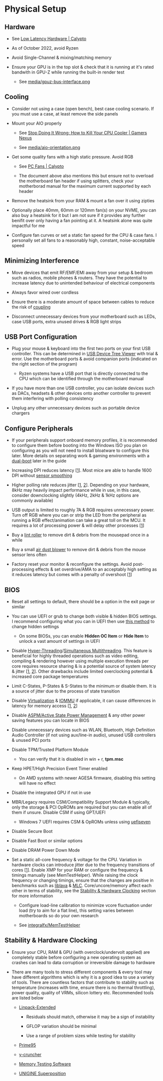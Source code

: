 # Physical Setup

## Hardware

- See [Low Latency Hardware | Calypto](https://docs.google.com/document/d/1c2-lUJq74wuYK1WrA_bIvgb89dUN0sj8-hO3vqmrau4/edit#bookmark=kix.alwwrke7e395)

- As of October 2022, avoid Ryzen

- Avoid Single-Channel & mixing/matching memory

- Ensure your GPU is in the top slot & check that it is running at it's rated bandwith in GPU-Z while running the built-in render test

    - See [media/gpuz-bus-interface.png](../media/gpuz-bus-interface.png)

## Cooling

- Consider not using a case (open bench), best case cooling scenario. If you must use a case, at least remove the side panels

- Mount your AIO properly

    - See [Stop Doing It Wrong: How to Kill Your CPU Cooler | Gamers Nexus](https://www.youtube.com/watch?v=BbGomv195sk)

    - See [media/aio-orientation.png](../media/aio-orientation.png)

- Get some quality fans with a high static pressure. Avoid RGB

    - See [PC Fans | Calypto](https://docs.google.com/spreadsheets/d/1AydYHI_M6ov9a3OgVuYXhLEGps0J55LniH9htAHy2wU/edit#gid=0)

    - The document above also mentions this but ensure not to overload the motherboard fan header if using splitters, check your motherborad manual for the maximum current supported by each header

- Remove the heatsink from your RAM & mount a fan over it using zipties

- Optionally place 40mm, 60mm or 120mm fan(s) on your NVME, you can also buy a heatsink for it but I am not sure if it provides any further benifit over only having a fan pointing at it. A heatsink alone was quite impactful for me

- Configure fan curves or set a static fan speed for the CPU & case fans. I personally set all fans to a reasonably high, constant, noise-acceptable speed

## Minimizing Interference

- Move devices that emit RF/EMF/EMI away from your setup & bedroom such as radios, mobile phones & routers. They have the potential to increase latency due to unintended behaviour of electrical components

- Always favor wired over cordless

- Ensure there is a moderate amount of space between cables to reduce the risk of [coupling](https://en.wikipedia.org/wiki/Coupling_(electronics))

- Disconnect unnecessary devices from your motherboard such as LEDs, case USB ports, extra unused drives & RGB light strips

## USB Port Configuration

- Plug your mouse & keyboard into the first two ports on your first USB controller. This can be determined in [USB Device Tree Viewer](https://www.uwe-sieber.de/usbtreeview_e.html#download) with trial & error. Use the motherboard ports & avoid companion ports (indicated on the right section of the program)

    - Ryzen systems have a USB port that is directly connected to the CPU which can be identified through the motherboard manual

- If you have more than one USB controller, you can isolate devices such as DACs, headsets & other devices onto another controller to prevent them interfering with polling consistency

- Unplug any other unnecessary devices such as portable device chargers

## Configure Peripherals

- If your peripherals support onboard memory profiles, it is recommended to configure them before booting into the Windows ISO you plan on configuring as you will not need to install bloatware to configure this later. More details on separating work & gaming environments with a [dual-boot](https://en.wikipedia.org/wiki/Multi-booting) later in the guide

- Increasing DPI reduces latency [[1](https://www.youtube.com/watch?v=6AoRfv9W110)]. Most mice are able to handle 1600 DPI without [sensor smoothing](https://www.reddit.com/r/MouseReview/comments/5haxn4/sensor_smoothing)

- Higher polling rate reduces jitter [[1](https://youtu.be/gOQNRvJbpmk?t=540), [2](https://www.youtube.com/watch?app=desktop&v=djCLZ6qEVuA)]. Depending on your hardware, 8kHz may heavily impact performance while in use, in this case, consider downclocking slightly (4kHz, 2kHz & 1kHz options are commonly available)

- USB output is limited to roughly 7A & RGB requires unnecessary power. Turn off RGB where you can or strip the LED from the peripheral as running a RGB effect/animation can take a great toll on the MCU. It requires a lot of processing power & will delay other processes [[1](https://blog.wooting.nl/what-influences-keyboard-speed)]

- Buy a [lint roller](https://www.ikea.com/gb/en/p/baestis-lint-roller-grey-90425626) to remove dirt & debris from the mousepad once in a while

- Buy a small [air dust blower](https://www.amazon.co.uk/s?k=air+dust+blower) to remove dirt & debris from the mouse sensor lens often

- Factory reset your monitor & reconfigure the settings. Avoid post-processing effects & set overdrive/AMA to an acceptably high setting as it reduces latency but comes with a penalty of overshoot [[1](https://twitter.com/CaIypto/status/1464236780190851078)]

## BIOS

- Reset all settings to default, there should be a option in the exit page or similar

- You can use UEFI or grub to change both visible & hidden BIOS settings. I recommend configuring what you can in UEFI then use [this method](https://github.com/BoringBoredom/UEFI-Editor) to change hidden settings

    - On some BIOSs, you can enable **Hidden OC Item** or **Hide Item** to unlock a vast amount of settings in UEFI

- Disable [Hyper-Threading](https://en.wikipedia.org/wiki/Hyper-threading)/[Simultaneous Multithreading](https://en.wikipedia.org/wiki/Simultaneous_multithreading). This feature is beneficial for highly threaded operations such as video editing, compiling & rendering however using multiple execution threads per core requires resource sharing & is a potential source of system latency & jitter [[1](https://developer.amd.com/wordpress/media/2013/12/PerformanceTuningGuidelinesforLowLatencyResponse.pdf), [2](https://www.intel.com/content/www/us/en/developer/articles/technical/optimizing-computer-applications-for-latency-part-1-configuring-the-hardware.html)]. Other drawbacks include limited overclocking potential & increased core package temperatures

- Limit C-States, P-States & S-States to the minimum or disable them. It is a source of jitter due to the process of state transition

- Disable [Virtualization](https://en.wikipedia.org/wiki/Desktop_virtualization) & [IOMMU](https://en.wikipedia.org/wiki/Input%E2%80%93output_memory_management_unit) if applicable, it can cause differences in latency for memory access [[1](https://developer.amd.com/wordpress/media/2013/12/PerformanceTuningGuidelinesforLowLatencyResponse.pdf), [2](https://www.intel.com/content/www/us/en/developer/articles/technical/optimizing-computer-applications-for-latency-part-1-configuring-the-hardware.html)]

- Disable [ASPM/Active State Power Management](https://en.wikipedia.org/wiki/Active_State_Power_Management) & any other power saving features you can locate in BIOS

- Disable unnecessary devices such as WLAN, Bluetooth, High Definition Audio Controller (if not using aux/line-in audio), unused USB controllers & unused PCI ports

- Disable TPM/Trusted Platform Module

    - You can verify that it is disabled in win + r, **tpm.msc**

- Keep HPET/High Precision Event Timer enabled

    - On AMD systems with newer AGESA firmware, disabling this setting will have no effect

- Disable the integrated GPU if not in use

- MBR/Legacy requires CSM/Compatibility Support Module & typically, only the storage & PCI OpROMs are required but you can enable all of them if unsure. Disable CSM if using GPT/UEFI

    - Windows 7 UEFI requires CSM & OpROMs unless using [uefiseven](https://github.com/manatails/uefiseven)

- Disable Secure Boot

- Disable Fast Boot or similar options

- Disable DRAM Power Down Mode

- Set a static all-core frequency & voltage for the CPU. Variation in hardware clocks can introduce jitter due to the frequency transitions of cores [[1](https://developer.amd.com/wordpress/media/2013/12/PerformanceTuningGuidelinesforLowLatencyResponse.pdf)]. Enable XMP for your RAM or configure the frequency & timings manually (see MemTestHelper). While raising the clock frequency or changing timings, ensure that the changes are positive in benchmarks such as [liblava](https://github.com/liblava/liblava) & [MLC](https://www.intel.com/content/www/us/en/developer/articles/tool/intelr-memory-latency-checker.html). Core/uncore/memory affect each other in terms of stability, see the [Stability & Hardware Clocking](#stability--hardware-clocking) section for more information

    - Configure load-line calibration to minimize vcore fluctuation under load (try to aim for a flat line), this setting varies between motherboards so do your own research

    - See [integralfx/MemTestHelper](https://github.com/integralfx/MemTestHelper/blob/oc-guide/DDR4%20OC%20Guide.md)

## Stability & Hardware Clocking

- Ensure your CPU, RAM & GPU (with overclock/undervolt applied) are completely stable before configuring a new operating system as crashes can lead to data corruption or irreversible damage to hardware

- There are many tools to stress different components & every tool may have different algorithms which is why it is a good idea to use a variety of tools. There are countless factors that contribute to stability such as temperature (increases with time, ensure there is no thermal throttling), power quality, quality of VRMs, silicon lottery etc. Recommended tools are listed below

    - [Linpack-Extended](https://github.com/BoringBoredom/Linpack-Extended)

        - Residuals should match, otherwise it may be a sign of instability

        - GFLOP variation should be minimal 

        - Use a range of problem sizes while testing for stability

    - [Prime95](https://www.mersenne.org/download)

    - [y-cruncher](http://www.numberworld.org/y-cruncher)

    - [Memory Testing Software](https://github.com/integralfx/MemTestHelper/blob/oc-guide/DDR4%20OC%20Guide.md#memory-testing-software)

    - [UNIGINE Superposition](https://benchmark.unigine.com/superposition)
